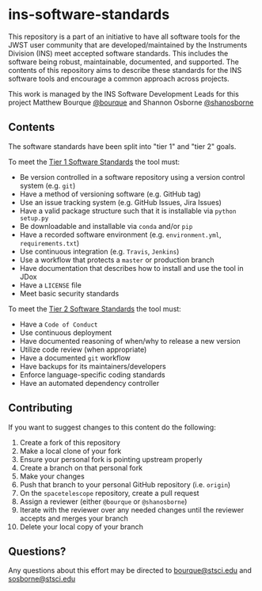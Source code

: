 # ins-software-standards

This repository is a part of an initiative to have all software tools for the JWST user community that are developed/maintained by the Instruments Division (INS) meet accepted software standards. This includes the software being robust, maintainable, documented, and supported. The contents of this repository aims to describe these standards for the INS software tools and encourage a common approach across projects.

This work is managed by the INS Software Development Leads for this project Matthew Bourque [@bourque](https://github.com/bourque) and Shannon Osborne [@shanosborne](https://github.com/shanosborne)

## Contents

The software standards have been split into "tier 1" and "tier 2" goals.

To meet the [Tier 1 Software Standards](tier1_standards/tier1_standards_overview.md) the tool must:
- Be version controlled in a software repository using a version control system (e.g. ``git``)
- Have a method of versioning software (e.g. GitHub tag)
- Use an issue tracking system (e.g. GitHub Issues, Jira Issues)
- Have a valid package structure such that it is installable via ``python setup.py``
- Be downloadable and installable via ``conda`` and/or ``pip``
- Have a recorded software environment (e.g. ``environment.yml``, ``requirements.txt``)
- Use continuous integration (e.g. ``Travis``, ``Jenkins``)
- Use a workflow that protects a ``master`` or production branch
- Have documentation that describes how to install and use the tool in JDox
- Have a ``LICENSE`` file
- Meet basic security standards

To meet the [Tier 2 Software Standards](tier2_standards/tier2_standards_overview.md) the tool must:
- Have a ``Code of Conduct``
- Use continuous deployment
- Have documented reasoning of when/why to release a new version
- Utilize code review (when appropriate)
- Have a documented ``git`` workflow
- Have backups for its maintainers/developers
- Enforce language-specific coding standards
- Have an automated dependency controller


## Contributing

If you want to suggest changes to this content do the following:
1. Create a fork of this repository
2. Make a local clone of your fork
3. Ensure your personal fork is pointing upstream properly
4. Create a branch on that personal fork
5. Make your changes
6. Push that branch to your personal GitHub repository (i.e. ``origin``)
7. On the ``spacetelescope`` repository, create a pull request
8. Assign a reviewer (either ``@bourque`` or ``@shanosborne``)
9. Iterate with the reviewer over any needed changes until the reviewer accepts and merges your branch
10. Delete your local copy of your branch

## Questions?

Any questions about this effort may be directed to bourque@stsci.edu and sosborne@stsci.edu
